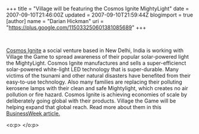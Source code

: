 +++
title = "Village will be featuring the Cosmos Ignite MightyLight"
date = 2007-09-10T21:46:00Z
updated = 2007-09-10T21:59:44Z
blogimport = true 
[author]
	name = "Darian Hickman"
	uri = "https://plus.google.com/115033250601381085689"
+++

<a onblur="try {parent.deselectBloggerImageGracefully();} catch(e) {}" href="http://www.villagethegame.com/uploaded_images/MightyLight-703508.png"><img style="margin: 0pt 10px 10px 0pt; float: left; cursor: pointer;" src="http://www.villagethegame.com/uploaded_images/MightyLight-703506.png" alt="" border="0" /></a><br /><p class="MsoNormal"><a href="http://www.cosmosignite.com">Cosmos Ignite</a> a social venture based in New Delhi, India is working with Village the Game to spread awareness of their popular solar-powered light the MightyLight. Cosmos Ignite manufactures and sells a super-efficienct solar-powered white-light LED technology that is super-durable.<span style="">  </span>Many victims of the tsunami and other natural disasters have benefited from their easy-to-use technology.<span style="">  </span>Also many families are replacing their polluting kerosene lamps with their clean and safe Mightylight, which creates no air pollution or fire hazard.<span style="">  </span>Cosmos Ignite is achieving economies of scale by deliberately going global with their products.<span style="">  </span>Village the Game will be helping expand that global reach.<span style="">  </span>Read more about them in this <a href="http://www.businessweek.com/magazine/content/07_28/b4042069.htm">BusinessWeek article.</a></p>  <p class="MsoNormal"><o:p> </o:p></p>
